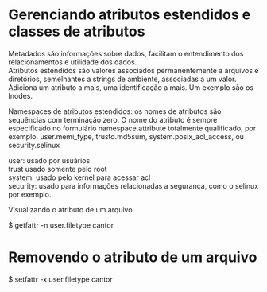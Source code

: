 # Gerenciando atributos estendidos e classes de atributos

<p>
Metadados são informações sobre dados, facilitam o entendimento dos relacionamentos e utilidade dos dados.<br />
Atributos estendidos são valores associados permanentemente a arquivos e diretórios, semelhantes a strings de ambiente, associadas a um valor.<br />
Adiciona um atributo a mais, uma identificação a mais. Um exemplo são os Inodes.

Namespaces de atributos estendidos: os nomes de atributos são sequências com terminação zero. O nome do atributo é sempre especificado no formulário namespace.attribute totalmente qualificado, por exemplo. user.memi_type, trustd.md5sum, system.posix_acl_access, ou security.selinux

user: usado por usuários<br />
trust usado somente pelo root<br />
system: usado pelo kernel para acessar acl<br />
security: usado para informações relacionadas a segurança, como o selinux por exemplo.
</P
Comandos:
```bash
# Setando um atributo
$ setfattr -n user.filetype -v mp3 cantor

# Visualizando o atributo de um arquivo
$ getfattr -n user.filetype cantor

# Removendo o atributo de um arquivo
$ setfattr -x user.filetype cantor
```
